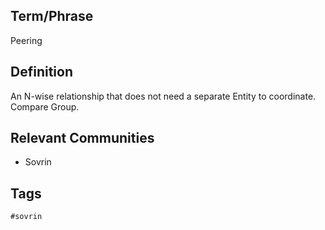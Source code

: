 ## Term/Phrase
Peering

## Definition
An N-wise relationship that does not need a separate Entity to coordinate. Compare Group.

## Relevant Communities
* Sovrin

## Tags
```
#sovrin
```
